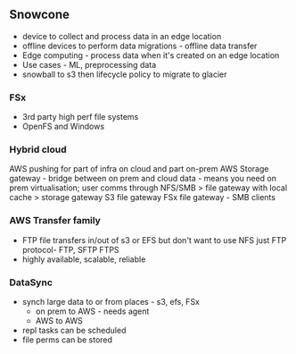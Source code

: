 ## Snowcone
- device to collect and process data in an edge location
- offline devices to perform data migrations - offline data transfer
- Edge computing - process data when it's created on an edge location
- Use cases - ML, preprocessing data
- snowball to s3 then lifecycle policy to migrate to glacier

### FSx
- 3rd party high perf file systems
- OpenFS and Windows

### Hybrid cloud
AWS pushing for part of infra on cloud and part on-prem
AWS Storage gateway - bridge between on prem and cloud data - means you need on prem virtualisation; user comms through NFS/SMB > file gateway with local cache > storage gateway
S3 file gateway
FSx file gateway - SMB clients 

### AWS Transfer family
- FTP file transfers in/out of s3 or EFS but don't want to use NFS just FTP protocol- FTP, SFTP FTPS
- highly available, scalable, reliable

### DataSync
- synch large data to or from places - s3, efs, FSx
  - on prem to AWS - needs agent
  - AWS to AWS
- repl tasks can be scheduled
- file perms can be stored
